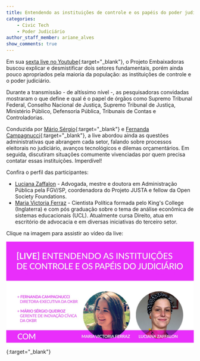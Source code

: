 ```yaml
---
title: Entendendo as instituições de controle e os papéis do poder judiciário
categories:
    - Civic Tech
    - Poder Judiciário 
author_staff_member: ariane_alves
show_comments: true
---
```


Em sua [sexta live no Youtube](https://www.youtube.com/watch?v=cZJNntzVhMQ){:target="_blank"}, o Projeto Embaixadoras buscou explicar e desmistificar dois setores fundamentais, porém ainda pouco apropriados pela maioria da população: as instituições de controle e o poder judiciário.

Durante a transmissão - de altíssimo nível -, as pesquisadoras convidadas mostraram o que define e qual é o papel de órgãos como Supremo Tribunal Federal, Conselho Nacional de Justiça, Supremo Tribunal de Justiça, Ministério Público, Defensoria Pública, Tribunais de Contas e Controladorias. 

Conduzida por [Mário Sérgio](https://twitter.com/sergiomarioq){:target="_blank"} e [Fernanda Campagnucci](https://twitter.com/fecampa){:target="_blank"}, a live abordou ainda as questões administrativas que abrangem cada setor, falando sobre processos eleitorais no judiciário, avanços tecnológicos e dilemas orçamentários. Em seguida, discutiram situações comumente vivenciadas por quem precisa contatar essas instituições. Imperdível!

Confira o perfil das participantes:

- [Luciana Zaffalon](https://twitter.com/LuZaffalon) - Advogada, mestre e doutora em Administração Pública pela FGV/SP, coordenadora do Projeto JUSTA e fellow da Open Society Foundations.
- [Maria Victoria Ferraz](https://twitter.com/mv_ferraz) - Cientista Política formada pelo King's College (Inglaterra) e com pós graduação sobre o tema de análise econômica de sistemas educacionais (UCL). Atualmente cursa Direito, atua em escritório de advocacia e em diversas iniciativas do terceiro setor. 

Clique na imagem para assistir ao vídeo da live:

[![Live Entendendo as instituições de controle e os papéis do poder judiciário](/images/posts/2020-06-16-live.jpg)](https://www.youtube.com/watch?v=cZJNntzVhMQ){:target="_blank"}  
